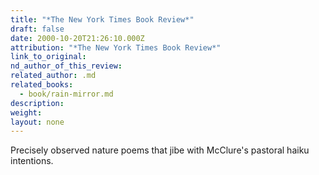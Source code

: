 ```yaml
---
title: "*The New York Times Book Review*"
draft: false
date: 2000-10-20T21:26:10.000Z
attribution: "*The New York Times Book Review*"
link_to_original:
nd_author_of_this_review:
related_author: .md
related_books:
  - book/rain-mirror.md
description:
weight:
layout: none
---
```

Precisely observed nature poems that jibe with McClure's pastoral haiku intentions.

